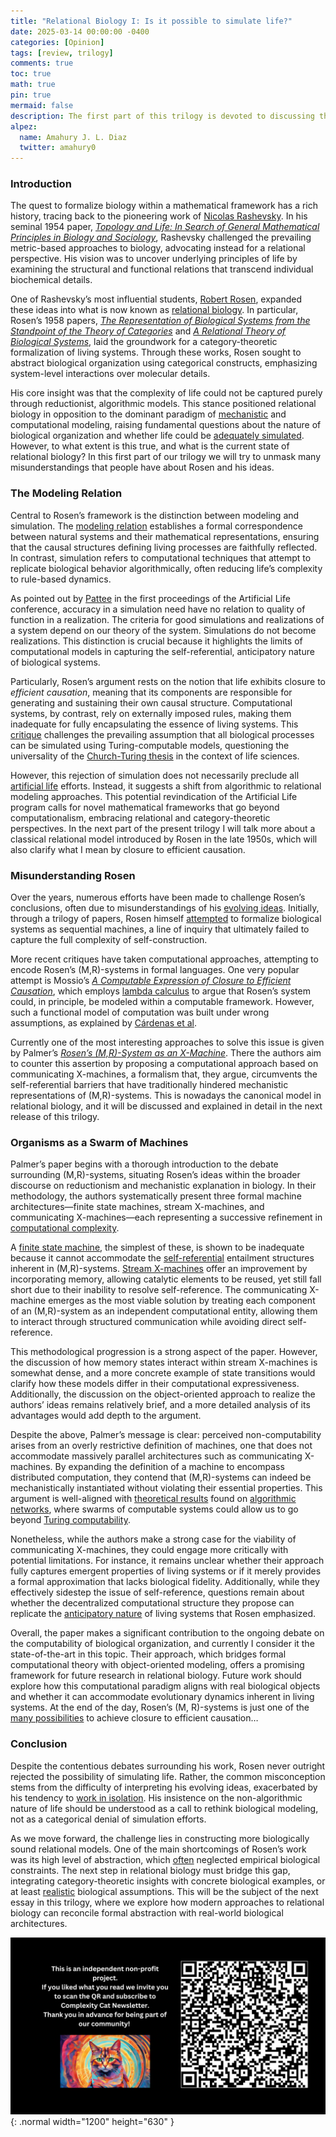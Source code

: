 ```yaml
---
title: "Relational Biology I: Is it possible to simulate life?"
date: 2025-03-14 00:00:00 -0400
categories: [Opinion]
tags: [review, trilogy]
comments: true
toc: true 
math: true
pin: true
mermaid: false
description: The first part of this trilogy is devoted to discussing the difference between model and simulation, one of the cornerstones for understanding relational biology. How true is it that Robert Rosen denied the possibility of simulating life? As we shall see, his insistence on the non-algorithmic nature of life should be understood as a call to rethink biological modeling, not as a categorical denial of simulation efforts. 
alpez:
  name: Amahury J. L. Diaz
  twitter: amahury0
---
```

### Introduction
The quest to formalize biology within a mathematical framework has a rich history, tracing back to the pioneering work of [Nicolas Rashevsky](https://en.wikipedia.org/wiki/Nicolas_Rashevsky). In his seminal 1954 paper, [_Topology and Life: In Search of General Mathematical Principles in Biology and Sociology_](https://sci-hub.ru/https://doi.org/10.1007/BF02484495), Rashevsky challenged the prevailing metric-based approaches to biology, advocating instead for a relational perspective. His vision was to uncover underlying principles of life by examining the structural and functional relations that transcend individual biochemical details.

One of Rashevsky’s most influential students, [Robert Rosen](https://www.rosenlife.org/), expanded these ideas into what is now known as [relational biology](https://ahlouie.com/relational-biology/). In particular, Rosen’s 1958 papers, [_The Representation of Biological Systems from the Standpoint of the Theory of Categories_](https://sci-hub.ru/https://doi.org/10.1007/BF02477890) and [_A Relational Theory of Biological Systems_](https://sci-hub.ru/10.1007/bf02478302), laid the groundwork for a category-theoretic formalization of living systems. Through these works, Rosen sought to abstract biological organization using categorical constructs, emphasizing system-level interactions over molecular details.

His core insight was that the complexity of life could not be captured purely through reductionist, algorithmic models. This stance positioned relational biology in opposition to the dominant paradigm of [mechanistic](https://en.wikipedia.org/wiki/Mechanism_(philosophy)) and computational modeling, raising fundamental questions about the nature of biological organization and whether life could be [adequately simulated](https://www.mdpi.com/2227-7390/12/22/3529). However, to what extent is this true, and what is the current state of relational biology? In this first part of our trilogy we will try to unmask many misunderstandings that people have about Rosen and his ideas. 

### The Modeling Relation
Central to Rosen’s framework is the distinction between modeling and simulation. The [modeling relation](https://www.osti.gov/servlets/purl/10460) establishes a formal correspondence between natural systems and their mathematical representations, ensuring that the causal structures defining living processes are faithfully reflected. In contrast, simulation refers to computational techniques that attempt to replicate biological behavior algorithmically, often reducing life’s complexity to rule-based dynamics.

As pointed out by [Pattee](https://www.researchgate.net/profile/Howard-Pattee/publication/221586859_Simulations_Realizations_and_Theories_of_Life/links/0912f5017387295d4a000000/Simulations-Realizations-and-Theories-of-Life.pdf) in the first proceedings of the Artificial Life conference, accuracy in a simulation need have no relation to quality of function in a realization. The criteria for good simulations and realizations of a system depend on our theory of the system. Simulations do not become realizations. This distinction is crucial because it highlights the limits of computational models in capturing the self-referential, anticipatory nature of biological systems. 

Particularly, Rosen’s argument rests on the notion that life exhibits closure to _efficient causation_, meaning that its components are responsible for generating and sustaining their own causal structure. Computational systems, by contrast, rely on externally imposed rules, making them inadequate for fully encapsulating the essence of living systems. This [critique](https://sci-hub.ru/https://doi.org/10.1016/j.jtbi.2009.11.010) challenges the prevailing assumption that all biological processes can be simulated using Turing-computable models, questioning the universality of the [Church-Turing thesis](https://en.wikipedia.org/wiki/Church%E2%80%93Turing_thesis) in the context of life sciences.

However, this rejection of simulation does not necessarily preclude all [artificial life](https://en.wikipedia.org/wiki/Artificial_life) efforts. Instead, it suggests a shift from algorithmic to relational modeling approaches. This potential revindication of the Artificial Life program calls for novel mathematical frameworks that go beyond computationalism, embracing relational and category-theoretic perspectives. In the next part of the present trilogy I will talk more about a classical relational model introduced by Rosen in the late 1950s, which will also clarify what I mean by closure to efficient causation.

### Misunderstanding Rosen
Over the years, numerous efforts have been made to challenge Rosen’s conclusions, often due to misunderstandings of his [evolving ideas](https://sci-hub.ru/https://doi.org/10.1002/cbdv.200790187). Initially, through a trilogy of papers, Rosen himself [attempted](https://link.springer.com/article/10.1007/BF02476831) to formalize biological systems as sequential machines, a line of inquiry that ultimately failed to capture the full complexity of self-construction. 

More recent critiques have taken computational approaches, attempting to encode Rosen’s (M,R)-systems in formal languages. One very popular attempt is Mossio’s [_A Computable Expression of Closure to Efficient Causation_](https://sci-hub.ru/https://doi.org/10.1016/j.jtbi.2008.12.012), which employs [lambda calculus](https://en.wikipedia.org/wiki/Lambda_calculus) to argue that Rosen’s system could, in principle, be modeled within a computable framework. However, such a functional model of computation was built under wrong assumptions, as explained by [Cárdenas et al](https://sci-hub.ru/https://doi.org/10.1016/j.jtbi.2009.11.010).

Currently one of the most interesting approaches to solve this issue is given by Palmer’s [_Rosen’s (M,R)-System as an X-Machine_](https://sci-hub.ru/https://doi.org/10.1016/j.jtbi.2016.08.007). There the authors aim to counter this assertion by proposing a computational approach based on communicating X-machines, a formalism that, they argue, circumvents the self-referential barriers that have traditionally hindered mechanistic representations of (M,R)-systems. This is nowadays the canonical model in relational biology, and it will be discussed and explained in detail in the next release of this trilogy.

### Organisms as a Swarm of Machines
Palmer’s paper begins with a thorough introduction to the debate surrounding (M,R)-systems, situating Rosen’s ideas within the broader discourse on reductionism and mechanistic explanation in biology. In their methodology, the authors systematically present three formal machine architectures—finite state machines, stream X-machines, and communicating X-machines—each representing a successive refinement in [computational complexity](https://en.wikipedia.org/wiki/Computational_complexity).

A [finite state machine](https://en.wikipedia.org/wiki/Finite-state_machine), the simplest of these, is shown to be inadequate because it cannot accommodate the [self-referential](https://en.wikipedia.org/wiki/Self-reference) entailment structures inherent in (M,R)-systems. [Stream X-machines](https://en.wikipedia.org/wiki/Stream_X-Machine) offer an improvement by incorporating memory, allowing catalytic elements to be reused, yet still fall short due to their inability to resolve self-reference. The communicating X-machine emerges as the most viable solution by treating each component of an (M,R)-system as an independent computational entity, allowing them to interact through structured communication while avoiding direct self-reference.

This methodological progression is a strong aspect of the paper. However, the discussion of how memory states interact within stream X-machines is somewhat dense, and a more concrete example of state transitions would clarify how these models differ in their computational expressiveness. Additionally, the discussion on the object-oriented approach to realize the authors’ ideas remains relatively brief, and a more detailed analysis of its advantages would add depth to the argument.

Despite the above, Palmer’s message is clear: perceived non-computability arises from an overly restrictive definition of machines, one that does not accommodate massively parallel architectures such as communicating X-machines. By expanding the definition of a machine to encompass distributed computation, they contend that (M,R)-systems can indeed be mechanistically instantiated without violating their essential properties. This argument is well-aligned with [theoretical results](https://www.worldscientific.com/doi/abs/10.1142/9789811200076_0009) found on [algorithmic networks](https://www.sciencedirect.com/science/article/pii/S0304397519301550), where swarms of computable systems could allow us to go beyond [Turing computability](https://en.wikipedia.org/wiki/Turing_completeness).

Nonetheless, while the authors make a strong case for the viability of communicating X-machines, they could engage more critically with potential limitations. For instance, it remains unclear whether their approach fully captures emergent properties of living systems or if it merely provides a formal approximation that lacks biological fidelity. Additionally, while they effectively sidestep the issue of self-reference, questions remain about whether the decentralized computational structure they propose can replicate the [anticipatory nature](https://en.wikipedia.org/wiki/Anticipatory_Systems) of living systems that Rosen emphasized.

Overall, the paper makes a significant contribution to the ongoing debate on the computability of biological organization, and currently I consider it the state-of-the-art in this topic. Their approach, which bridges formal computational theory with object-oriented modeling, offers a promising framework for future research in relational biology. Future work should explore how this computational paradigm aligns with real biological objects and whether it can accommodate evolutionary dynamics inherent in living systems. At the end of the day, Rosen’s (M, R)-systems is just one of the [many possibilities](https://www.sciencedirect.com/science/article/abs/pii/S0303264721001167) to achieve closure to efficient causation…

### Conclusion
Despite the contentious debates surrounding his work, Rosen never outright rejected the possibility of simulating life. Rather, the common misconception stems from the difficulty of interpreting his evolving ideas, exacerbated by his tendency to [work in isolation](https://sci-hub.ru/https://doi.org/10.1016/j.biosystems.2019.104063). His insistence on the non-algorithmic nature of life should be understood as a call to rethink biological modeling, not as a categorical denial of simulation efforts. 

As we move forward, the challenge lies in constructing more biologically sound relational models. One of the main shortcomings of Rosen’s work was its high level of abstraction, which [often](https://journals.sagepub.com/doi/full/10.1177/10597123211066155) neglected empirical biological constraints. The next step in relational biology must bridge this gap, integrating category-theoretic insights with concrete biological examples, or at least [realistic](https://sci-hub.ru/https://doi.org/10.1016/j.biosystems.2021.104463) biological assumptions. This will be the subject of the next essay in this trilogy, where we explore how modern approaches to relational biology can reconcile formal abstraction with real-world biological architectures.

![Desktop View](/assets/img/fix/complexity-cat-newsletter.png){: .normal width="1200" height="630" }
